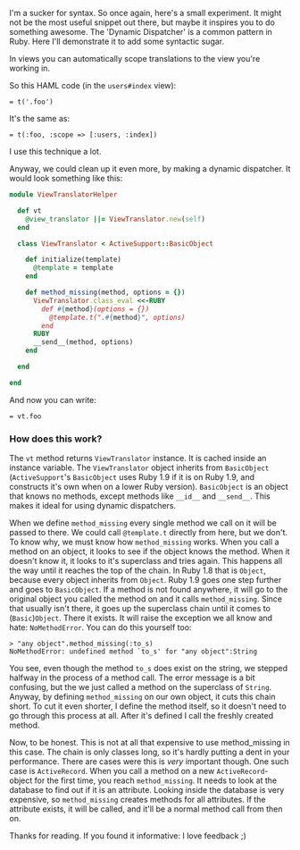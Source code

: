 I'm a sucker for syntax. So once again, here's a small experiment. It might not be the most useful snippet out there, but maybe it inspires you to do something awesome. The 'Dynamic Dispatcher' is a common pattern in Ruby. Here I'll demonstrate it to add some syntactic sugar.

In views you can automatically scope translations to the view you're working in.

So this HAML code (in the `users#index` view):

``` haml
= t('.foo')
```

It's the same as:

``` haml
= t(:foo, :scope => [:users, :index])
```

I use this technique a lot.

Anyway, we could clean up it even more, by making a dynamic dispatcher. It would look something like this:

``` ruby
module ViewTranslatorHelper

  def vt
    @view_translator ||= ViewTranslator.new(self)
  end

  class ViewTranslator < ActiveSupport::BasicObject

    def initialize(template)
      @template = template
    end

    def method_missing(method, options = {})
      ViewTranslator.class_eval <<-RUBY
        def #{method}(options = {})
          @template.t(".#{method}", options)
        end
      RUBY
      __send__(method, options)
    end

  end

end
```

And now you can write:

``` haml
= vt.foo
```

### How does this work?

The `vt` method returns `ViewTranslator` instance. It is cached inside an instance variable. The `ViewTranslator` object inherits from `BasicObject` (`ActiveSupport`'s `BasicObject` uses Ruby 1.9 if it is on Ruby 1.9, and constructs it's own when on a lower Ruby version). `BasicObject` is an object that knows no methods, except methods like `__id__` and `__send__`. This makes it ideal for using dynamic dispatchers.

When we define `method_missing` every single method we call on it will be passed to there. We could call `@template.t` directly from here, but we don't. To know why, we must know how `method_missing` works. When you call a method on an object, it looks to see if the object knows the method. When it doesn't know it, it looks to it's superclass and tries again. This happens all the way until it reaches the top of the chain. In Ruby 1.8 that is `Object`, because every object inherits from `Object`. Ruby 1.9 goes one step further and goes to `BasicObject`. If a method is not found anywhere, it will go to the original object you called the method on and it calls `method_missing`. Since that usually isn't there, it goes up the superclass chain until it comes to (`Basic`)`Object`. There it exists. It will raise the exception we all know and hate: `NoMethodError`. You can do this yourself too:

    > "any object".method_missing(:to_s)
    NoMethodError: undefined method `to_s' for "any object":String

You see, even though the method `to_s` does exist on the string, we stepped halfway in the process of a method call. The error message is a bit confusing, but the we just called a method on the superclass of `String`. Anyway, by defining `method_missing` on our own object, it cuts this chain short. To cut it even shorter, I define the method itself, so it doesn't need to go through this process at all. After it's defined I call the freshly created method.

Now, to be honest. This is not at all that expensive to use method_missing in this case. The chain is only classes long, so it's hardly putting a dent in your performance. There are cases were this is *very* important though. One such case is `ActiveRecord`. When you call a method on a new `ActiveRecord`-object for the first time, you reach `method_missing`. It needs to look at the database to find out if it is an attribute. Looking inside the database is very expensive, so `method_missing` creates methods for all attributes. If the attribute exists, it will be called, and it'll be a normal method call from then on.

Thanks for reading. If you found it informative: I love feedback ;)
